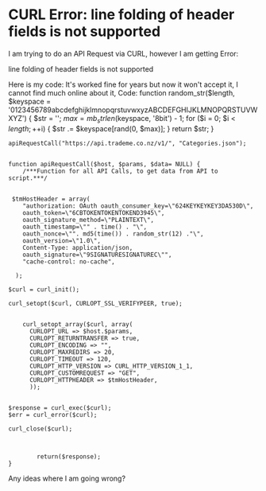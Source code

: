 
# CURL Error: line folding of header fields is not supported

I am trying to do an API Request via CURL, however I am getting
Error:

line folding of header fields is not supported

Here is my code:
It's worked fine for years but now it won't accept it, I cannot find much online about it,
Code:
function random_str($length, $keyspace = '0123456789abcdefghijklmnopqrstuvwxyzABCDEFGHIJKLMNOPQRSTUVWXYZ')
{
    $str = '';
    $max = mb_strlen($keyspace, '8bit') - 1;
    for ($i = 0; $i < $length; ++$i) {
        $str .= $keyspace[rand(0, $max)];
    }
    return $str;
}   


    apiRequestCall("https://api.trademe.co.nz/v1/", "Categories.json");
    

    function apiRequestCall($host, $params, $data= NULL) {
        /***Function for all API Calls, to get data from API to script.***/
        
        
     $tmHostHeader = array(
        "authorization: OAuth oauth_consumer_key=\"624KEYKEYKEY3DA530D\",
        oauth_token=\"6CBTOKENTOKENTOKEND3945\",
        oauth_signature_method=\"PLAINTEXT\",
        oauth_timestamp=\"" . time() . "\",
        oauth_nonce=\"". md5(time()) . random_str(12) ."\",
        oauth_version=\"1.0\",
        Content-Type: application/json,
        oauth_signature=\"9SIGNATURESIGNATUREC\"",
        "cache-control: no-cache",
        
      );
    
    $curl = curl_init();
    
    curl_setopt($curl, CURLOPT_SSL_VERIFYPEER, true); 
    
    
        curl_setopt_array($curl, array(
          CURLOPT_URL => $host.$params,
          CURLOPT_RETURNTRANSFER => true,
          CURLOPT_ENCODING => "",
          CURLOPT_MAXREDIRS => 20,
          CURLOPT_TIMEOUT => 120,
          CURLOPT_HTTP_VERSION => CURL_HTTP_VERSION_1_1,
          CURLOPT_CUSTOMREQUEST => "GET",
          CURLOPT_HTTPHEADER => $tmHostHeader,
          ));
    
    
    $response = curl_exec($curl);
    $err = curl_error($curl);

    curl_close($curl);

    
           
            return($response);
    }   

Any ideas where I am going wrong?

        